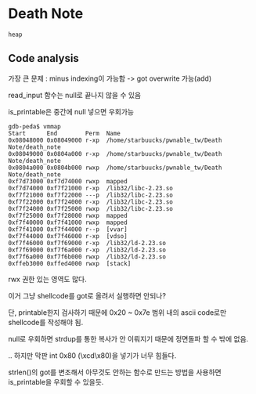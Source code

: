 # Death Note

`heap`

## Code analysis

가장 큰 문제 : minus indexing이 가능함 -> got overwrite 가능(add)

read_input 함수는 null로 끝나지 않을 수 있음

is_printable은 중간에 null 넣으면 우회가능

```shell
gdb-peda$ vmmap
Start      End        Perm	Name
0x08048000 0x08049000 r-xp	/home/starbuucks/pwnable_tw/Death Note/death_note
0x08049000 0x0804a000 r-xp	/home/starbuucks/pwnable_tw/Death Note/death_note
0x0804a000 0x0804b000 rwxp	/home/starbuucks/pwnable_tw/Death Note/death_note
0xf7d73000 0xf7d74000 rwxp	mapped
0xf7d74000 0xf7f21000 r-xp	/lib32/libc-2.23.so
0xf7f21000 0xf7f22000 ---p	/lib32/libc-2.23.so
0xf7f22000 0xf7f24000 r-xp	/lib32/libc-2.23.so
0xf7f24000 0xf7f25000 rwxp	/lib32/libc-2.23.so
0xf7f25000 0xf7f28000 rwxp	mapped
0xf7f40000 0xf7f41000 rwxp	mapped
0xf7f41000 0xf7f44000 r--p	[vvar]
0xf7f44000 0xf7f46000 r-xp	[vdso]
0xf7f46000 0xf7f69000 r-xp	/lib32/ld-2.23.so
0xf7f69000 0xf7f6a000 r-xp	/lib32/ld-2.23.so
0xf7f6a000 0xf7f6b000 rwxp	/lib32/ld-2.23.so
0xffeb3000 0xffed4000 rwxp	[stack]
```

rwx 권한 있는 영역도 많다.

이거 그냥 shellcode를 got로 올려서 실행하면 안되나?

단, printable한지 검사하기 때문에 0x20 ~ 0x7e 범위 내의 ascii code로만 shellcode를 작성해야 됨.

null로 우회하면 strdup를 통한 복사가 안 이뤄지기 때문에 정면돌파 할 수 밖에 없음.

.. 하지만 막판 int 0x80 (\xcd\x80)을 넣기가 너무 힘들다.

strlen()의 got를 변조해서 아무것도 안하는 함수로 만드는 방법을 사용하면 is_printable을 우회할 수 있을듯.